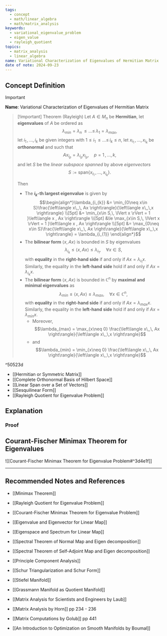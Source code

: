 ```yaml
---
tags:
  - concept
  - math/linear_algebra
  - math/matrix_analysis
keywords:
  - variational_eigenvalue_problem
  - eigen_value
  - rayleigh_quotient
topics:
  - matrix_analysis
  - linear_algebra
name: Variational Characterization of Eigenvalues of Hermitian Matrix
date of note: 2024-09-23
---
```


## Concept Definition

>[!important]
>**Name**: Variational Characterization of Eigenvalues of Hermitian Matrix

>[!important] Theorem (Rayleigh)
>Let $A\in M_{n}$ be **Hermitian**, let **eigenvalues** of $A$ be ordered as $$\lambda_{min} = \lambda_{n} \,{\le}\ldots{\le}\,\lambda_{1} = \lambda_{max},$$ let $i_{1}\,{,}\ldots{,}\,i_{k}$ be given integers with $1\le i_{1} \,{\le}\ldots{\le}\,i_{k} \le n,$ let $x_{i_{1}} \,{,}\ldots{,}\,x_{i_{k}}$ be **orthonormal** and such that $$Ax_{i_{p}} = \lambda_{i_{p}}x_{i_{p}}, \quad p=1\,{,}\ldots{,}\,k,$$ and let $S$ be the *linear subspace spanned* by above *eigenvectors* $$S := \text{span}\left\{ x_{i_{1}} \,{,}\ldots{,}\,x_{i_{k}} \right\}.$$
>
>Then
>- The **$i_{k}$-th largest eigenvalue** is given by $$\begin{align*}\lambda_{i_{k}} &= \min_{0\neq x\in S}\frac{\left\langle x\,,\, Ax \right\rangle}{\left\langle  x\,,\,x    \right\rangle} \\[5pt] &= \min_{x\in S,\, \lVert x \rVert = 1 }\left\langle x , Ax \right\rangle \\[5pt] &\le   \max_{x\in S,\, \lVert x \rVert = 1 }\left\langle x , Ax \right\rangle \\[5pt]  &= \max_{0\neq x\in S}\frac{\left\langle x\,,\, Ax \right\rangle}{\left\langle  x\,,\,x    \right\rangle}  = \lambda_{i_{1}}  \end{align*}$$
>- The **bilinear form** $\left\langle x ,Ax  \right\rangle$ is bounded in $S$ by eigenvalues  $$\lambda_{i_{k}} \le \left\langle x ,Ax  \right\rangle \le \lambda_{i_{1}}, \quad \forall x\in S,$$ with **equality** in the **right-hand side** if and only if $Ax= \lambda_{i_{1}}x$. Similarly, the equality in the **left-hand side** hold if and only if $Ax= \lambda_{i_{k}}x.$
>- The **bilinear form** $\left\langle x ,Ax  \right\rangle$ is bounded in $\mathbb{C}^{n}$ by **maximal and minimal eigenvalues**  as $$\lambda_{min} \le \left\langle x ,Ax  \right\rangle \le \lambda_{max}, \quad \forall x\in \mathbb{C}^{n},$$ with **equality** in the **right-hand side** if and only if $Ax= \lambda_{max}x$. Similarly, the equality in the **left-hand side** hold if and only if $Ax= \lambda_{min}x.$ 
>	- Moreover, $$\lambda_{max} = \max_{x\neq 0} \frac{\left\langle  x\,,\, Ax   \right\rangle}{\left\langle  x\,,\,x    \right\rangle}$$
>	- and $$\lambda_{min} = \min_{x\neq 0} \frac{\left\langle  x\,,\, Ax   \right\rangle}{\left\langle  x\,,\,x    \right\rangle}$$

^50523d

- [[Hermitian or Symmetric Matrix]]
- [[Complete Orthonormal Basis of Hilbert Space]]
- [[Linear Span over a Set of Vectors]]
- [[Sesquilinear Form]]
- [[Rayleigh Quotient for Eigenvalue Problem]]



## Explanation

### Proof





## Courant-Fischer Minimax Theorem for Eigenvalues

![[Courant-Fischer Minimax Theorem for Eigenvalue Problem#^3d4e1f]]



-----------
##  Recommended Notes and References

- [[Minimax Theorem]]
- [[Rayleigh Quotient for Eigenvalue Problem]]
- [[Courant-Fischer Minimax Theorem for Eigenvalue Problem]]


- [[Eigenvalue and Eigenvector for Linear Map]]
- [[Eigenspace and Spectrum for Linear Map]]
- [[Spectral Theorem of Normal Map and Eigen decomposition]]
- [[Spectral Theorem of Self-Adjoint Map and Eigen decomposition]]
- [[Principle Component Analysis]]
- [[Schur Triangularization and Schur Form]]

- [[Stiefel Manifold]]
- [[Grassmann Manifold as Quotient Manifold]]

- [[Matrix Analysis for Scientists and Engineers by Laub]]
- [[Matrix Analysis by Horn]] pp 234 - 236
- [[Matrix Computations by Golub]] pp 441
- [[An Introduction to Optimization on Smooth Manifolds by Boumal]]